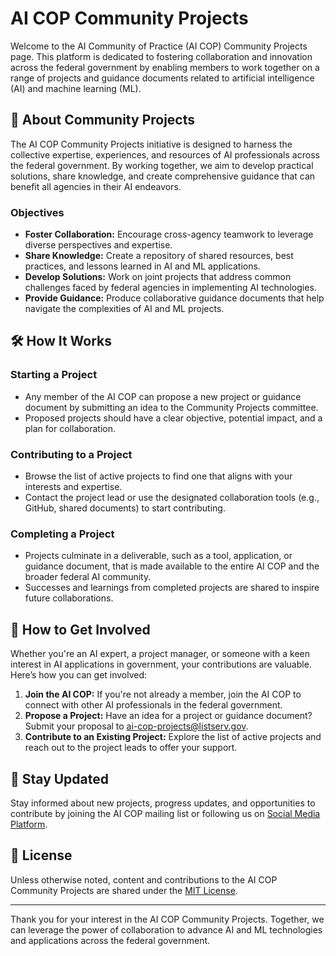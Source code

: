 # AI COP Community Projects

Welcome to the AI Community of Practice (AI COP) Community Projects page. This platform is dedicated to fostering collaboration and innovation across the federal government by enabling members to work together on a range of projects and guidance documents related to artificial intelligence (AI) and machine learning (ML).

## 🌟 About Community Projects

The AI COP Community Projects initiative is designed to harness the collective expertise, experiences, and resources of AI professionals across the federal government. By working together, we aim to develop practical solutions, share knowledge, and create comprehensive guidance that can benefit all agencies in their AI endeavors.

### Objectives
- **Foster Collaboration:** Encourage cross-agency teamwork to leverage diverse perspectives and expertise.
- **Share Knowledge:** Create a repository of shared resources, best practices, and lessons learned in AI and ML applications.
- **Develop Solutions:** Work on joint projects that address common challenges faced by federal agencies in implementing AI technologies.
- **Provide Guidance:** Produce collaborative guidance documents that help navigate the complexities of AI and ML projects.

## 🛠️ How It Works

### Starting a Project
- Any member of the AI COP can propose a new project or guidance document by submitting an idea to the Community Projects committee.
- Proposed projects should have a clear objective, potential impact, and a plan for collaboration.

### Contributing to a Project
- Browse the list of active projects to find one that aligns with your interests and expertise.
- Contact the project lead or use the designated collaboration tools (e.g., GitHub, shared documents) to start contributing.

### Completing a Project
- Projects culminate in a deliverable, such as a tool, application, or guidance document, that is made available to the entire AI COP and the broader federal AI community.
- Successes and learnings from completed projects are shared to inspire future collaborations.

## 📝 How to Get Involved

Whether you're an AI expert, a project manager, or someone with a keen interest in AI applications in government, your contributions are valuable. Here’s how you can get involved:

1. **Join the AI COP:** If you're not already a member, join the AI COP to connect with other AI professionals in the federal government.
2. **Propose a Project:** Have an idea for a project or guidance document? Submit your proposal to [ai-cop-projects@listserv.gov](mailto:ai-cop-projects@listserv.gov).
3. **Contribute to an Existing Project:** Explore the list of active projects and reach out to the project leads to offer your support.

## 📢 Stay Updated

Stay informed about new projects, progress updates, and opportunities to contribute by joining the AI COP mailing list or following us on [Social Media Platform](#).

## 📄 License

Unless otherwise noted, content and contributions to the AI COP Community Projects are shared under the [MIT License](LICENSE.md).

---

Thank you for your interest in the AI COP Community Projects. Together, we can leverage the power of collaboration to advance AI and ML technologies and applications across the federal government.
